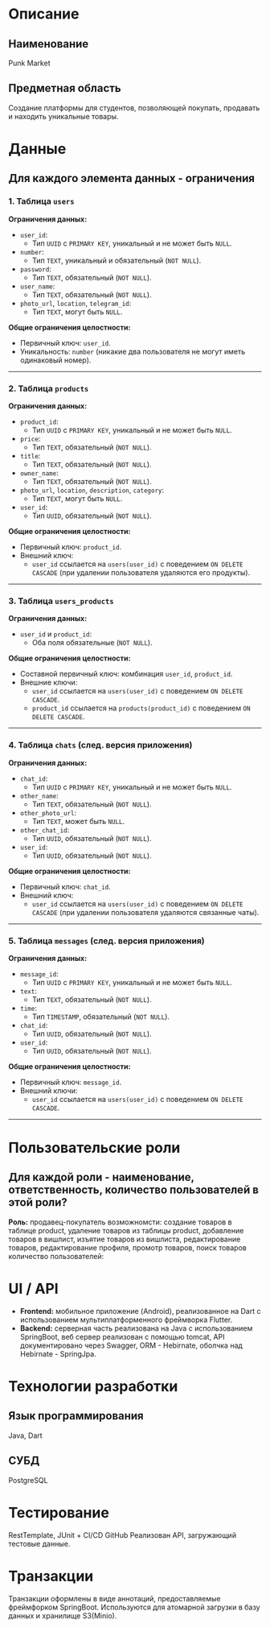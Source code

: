 # Описание
## Наименование
Punk Market
## Предметная область
Создание платформы для студентов, позволяющей покупать, продавать и находить уникальные товары.

# Данные
## Для каждого элемента данных - ограничения
### 1. Таблица `users`

**Ограничения данных:**

- `user_id`:
    - Тип `UUID` с `PRIMARY KEY`, уникальный и не может быть `NULL`.
- `number`:
    - Тип `TEXT`, уникальный и обязательный (`NOT NULL`).
- `password`:
    - Тип `TEXT`, обязательный (`NOT NULL`).
- `user_name`:
    - Тип `TEXT`, обязательный (`NOT NULL`).
- `photo_url`, `location`, `telegram_id`:
    - Тип `TEXT`, могут быть `NULL`.

**Общие ограничения целостности:**

- Первичный ключ: `user_id`.
- Уникальность: `number` (никакие два пользователя не могут иметь одинаковый номер).

---

### 2. Таблица `products`

**Ограничения данных:**

- `product_id`:
    - Тип `UUID` с `PRIMARY KEY`, уникальный и не может быть `NULL`.
- `price`:
    - Тип `TEXT`, обязательный (`NOT NULL`).
- `title`:
    - Тип `TEXT`, обязательный (`NOT NULL`).
- `owner_name`:
    - Тип `TEXT`, обязательный (`NOT NULL`).
- `photo_url`, `location`, `description`, `category`:
    - Тип `TEXT`, могут быть `NULL`.
- `user_id`:
    - Тип `UUID`, обязательный (`NOT NULL`).

**Общие ограничения целостности:**

- Первичный ключ: `product_id`.
- Внешний ключ:
    - `user_id` ссылается на `users(user_id)` с поведением `ON DELETE CASCADE` (при удалении пользователя удаляются его продукты).

---
### 3. Таблица `users_products`

**Ограничения данных:**

- `user_id` и `product_id`:
    - Оба поля обязательные (`NOT NULL`).

**Общие ограничения целостности:**

- Составной первичный ключ: комбинация `user_id`, `product_id`.
- Внешние ключи:
    - `user_id` ссылается на `users(user_id)` с поведением `ON DELETE CASCADE`.
    - `product_id` ссылается на `products(product_id)` с поведением `ON DELETE CASCADE`.

---
### 4. Таблица `chats` (след. версия приложения)

**Ограничения данных:**

- `chat_id`:
    - Тип `UUID` с `PRIMARY KEY`, уникальный и не может быть `NULL`.
- `other_name`:
    - Тип `TEXT`, обязательный (`NOT NULL`).
- `other_photo_url`:
    - Тип `TEXT`, может быть `NULL`.
- `other_chat_id`:
    - Тип `UUID`, обязательный (`NOT NULL`).
- `user_id`:
    - Тип `UUID`, обязательный (`NOT NULL`).

**Общие ограничения целостности:**

- Первичный ключ: `chat_id`.
- Внешний ключ:
    - `user_id` ссылается на `users(user_id)` с поведением `ON DELETE CASCADE` (при удалении пользователя удаляются связанные чаты).

---

### 5. Таблица `messages` (след. версия приложения)

**Ограничения данных:**

- `message_id`:
    - Тип `UUID` с `PRIMARY KEY`, уникальный и не может быть `NULL`.
- `text`:
    - Тип `TEXT`, обязательный (`NOT NULL`).
- `time`:
    - Тип `TIMESTAMP`, обязательный (`NOT NULL`).
- `chat_id`:
    - Тип `UUID`, обязательный (`NOT NULL`).
- `user_id`:
    - Тип `UUID`, обязательный (`NOT NULL`).

**Общие ограничения целостности:**

- Первичный ключ: `message_id`.
- Внешний ключи:
    - `user_id` ссылается на `users(user_id)` с поведением `ON DELETE CASCADE`.
---
# Пользовательские роли
## Для каждой роли - наименование, ответственность, количество пользователей в этой роли?
**Роль:** продавец-покупатель
	возможномсти: создание товаров в таблице product,  удаление товаров из таблицы product,  добавление товаров в вишлист, изъятие товаров из вишлиста, редактирование товаров, редактирование профиля, промотр товаров, поиск товаров
	 количество пользователей: 

# UI / API 
- **Frontend:** мобильное приложение (Android), реализованное на Dart с использованием мультиплатформенного фреймворка Flutter.
- **Backend:** серверная часть реализована на Java с использованием SpringBoot, веб сервер реализован с помощью tomcat, API документировано через Swagger, ORM - Hebirnate, оболчка над Hebirnate - SpringJpa.
# Технологии разработки
## Язык программирования
Java, Dart
## СУБД
PostgreSQL
# Тестирование
RestTemplate, JUnit + CI/CD GitHub
Реализован API, загружающий тестовые данные. 

# Транзакции
Транзакции оформлены в виде аннотаций, предоставляемые фреймфорком SpringBoot. Используются для атомарной загрузки в базу данных и хранилище S3(Minio).